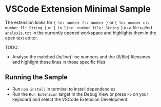 # VSCode Extension Minimal Sample

The extension looks for `{ ln: number fl: number }` or `{ ln: number cl: number fl: String }` or `{ in line: number file: String }` in a file called `analysis.txt` in the currently opened workspace and highlights them in the open text editor.

TODO:

- Analyse the matched (ln/line) line numbers and the (fl/file) filenames and highlight those lines in those specific files

## Running the Sample

- Run `npm install` in terminal to install dependencies
- Run the `Run Extension` target in the Debug View or press `F5` on your keyboard and select the VSCode Extension Development.
